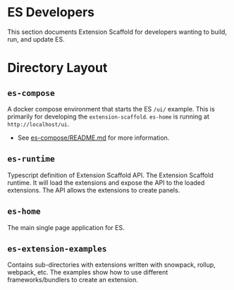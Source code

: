 # ES Developers

This section documents Extension Scaffold for developers wanting
to build, run, and update ES.

# Directory Layout

## `es-compose`

A docker compose environment that starts the ES `/ui/` example. 
This is primarily for developing the `extension-scaffold`.
`es-home` is running at `http://localhost/ui`.

* See [es-compose/README.md](es-compose/README.md) for more information.

## `es-runtime`

Typescript definition of Extension Scaffold API.
The Extension Scaffold runtime. 
It will load the extensions and expose the API to the loaded extensions.
The API allows the extensions to create panels.

## `es-home`

The main single page application for ES.

## `es-extension-examples`

Contains sub-directories with extensions written with snowpack, rollup, webpack, etc.
The examples show how to use different frameworks/bundlers to create an extension.
